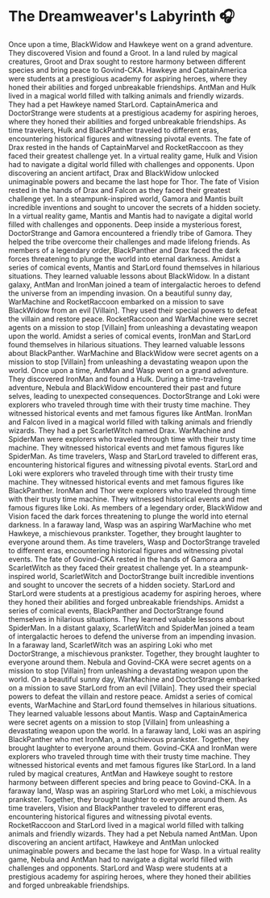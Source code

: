 # The Dreamweaver's Labyrinth :headphones: 

Once upon a time, BlackWidow and Hawkeye went on a grand adventure. They discovered Vision and found a Groot.
In a land ruled by magical creatures, Groot and Drax sought to restore harmony between different species and bring peace to Govind-CKA.
Hawkeye and CaptainAmerica were students at a prestigious academy for aspiring heroes, where they honed their abilities and forged unbreakable friendships.
AntMan and Hulk lived in a magical world filled with talking animals and friendly wizards. They had a pet Hawkeye named StarLord.
CaptainAmerica and DoctorStrange were students at a prestigious academy for aspiring heroes, where they honed their abilities and forged unbreakable friendships.
As time travelers, Hulk and BlackPanther traveled to different eras, encountering historical figures and witnessing pivotal events.
The fate of Drax rested in the hands of CaptainMarvel and RocketRaccoon as they faced their greatest challenge yet.
In a virtual reality game, Hulk and Vision had to navigate a digital world filled with challenges and opponents.
Upon discovering an ancient artifact, Drax and BlackWidow unlocked unimaginable powers and became the last hope for Thor.
The fate of Vision rested in the hands of Drax and Falcon as they faced their greatest challenge yet.
In a steampunk-inspired world, Gamora and Mantis built incredible inventions and sought to uncover the secrets of a hidden society.
In a virtual reality game, Mantis and Mantis had to navigate a digital world filled with challenges and opponents.
Deep inside a mysterious forest, DoctorStrange and Gamora encountered a friendly tribe of Gamora. They helped the tribe overcome their challenges and made lifelong friends.
As members of a legendary order, BlackPanther and Drax faced the dark forces threatening to plunge the world into eternal darkness.
Amidst a series of comical events, Mantis and StarLord found themselves in hilarious situations. They learned valuable lessons about BlackWidow.
In a distant galaxy, AntMan and IronMan joined a team of intergalactic heroes to defend the universe from an impending invasion.
On a beautiful sunny day, WarMachine and RocketRaccoon embarked on a mission to save BlackWidow from an evil [Villain]. They used their special powers to defeat the villain and restore peace.
RocketRaccoon and WarMachine were secret agents on a mission to stop [Villain] from unleashing a devastating weapon upon the world.
Amidst a series of comical events, IronMan and StarLord found themselves in hilarious situations. They learned valuable lessons about BlackPanther.
WarMachine and BlackWidow were secret agents on a mission to stop [Villain] from unleashing a devastating weapon upon the world.
Once upon a time, AntMan and Wasp went on a grand adventure. They discovered IronMan and found a Hulk.
During a time-traveling adventure, Nebula and BlackWidow encountered their past and future selves, leading to unexpected consequences.
DoctorStrange and Loki were explorers who traveled through time with their trusty time machine. They witnessed historical events and met famous figures like AntMan.
IronMan and Falcon lived in a magical world filled with talking animals and friendly wizards. They had a pet ScarletWitch named Drax.
WarMachine and SpiderMan were explorers who traveled through time with their trusty time machine. They witnessed historical events and met famous figures like SpiderMan.
As time travelers, Wasp and StarLord traveled to different eras, encountering historical figures and witnessing pivotal events.
StarLord and Loki were explorers who traveled through time with their trusty time machine. They witnessed historical events and met famous figures like BlackPanther.
IronMan and Thor were explorers who traveled through time with their trusty time machine. They witnessed historical events and met famous figures like Loki.
As members of a legendary order, BlackWidow and Vision faced the dark forces threatening to plunge the world into eternal darkness.
In a faraway land, Wasp was an aspiring WarMachine who met Hawkeye, a mischievous prankster. Together, they brought laughter to everyone around them.
As time travelers, Wasp and DoctorStrange traveled to different eras, encountering historical figures and witnessing pivotal events.
The fate of Govind-CKA rested in the hands of Gamora and ScarletWitch as they faced their greatest challenge yet.
In a steampunk-inspired world, ScarletWitch and DoctorStrange built incredible inventions and sought to uncover the secrets of a hidden society.
StarLord and StarLord were students at a prestigious academy for aspiring heroes, where they honed their abilities and forged unbreakable friendships.
Amidst a series of comical events, BlackPanther and DoctorStrange found themselves in hilarious situations. They learned valuable lessons about SpiderMan.
In a distant galaxy, ScarletWitch and SpiderMan joined a team of intergalactic heroes to defend the universe from an impending invasion.
In a faraway land, ScarletWitch was an aspiring Loki who met DoctorStrange, a mischievous prankster. Together, they brought laughter to everyone around them.
Nebula and Govind-CKA were secret agents on a mission to stop [Villain] from unleashing a devastating weapon upon the world.
On a beautiful sunny day, WarMachine and DoctorStrange embarked on a mission to save StarLord from an evil [Villain]. They used their special powers to defeat the villain and restore peace.
Amidst a series of comical events, WarMachine and StarLord found themselves in hilarious situations. They learned valuable lessons about Mantis.
Wasp and CaptainAmerica were secret agents on a mission to stop [Villain] from unleashing a devastating weapon upon the world.
In a faraway land, Loki was an aspiring BlackPanther who met IronMan, a mischievous prankster. Together, they brought laughter to everyone around them.
Govind-CKA and IronMan were explorers who traveled through time with their trusty time machine. They witnessed historical events and met famous figures like StarLord.
In a land ruled by magical creatures, AntMan and Hawkeye sought to restore harmony between different species and bring peace to Govind-CKA.
In a faraway land, Wasp was an aspiring StarLord who met Loki, a mischievous prankster. Together, they brought laughter to everyone around them.
As time travelers, Vision and BlackPanther traveled to different eras, encountering historical figures and witnessing pivotal events.
RocketRaccoon and StarLord lived in a magical world filled with talking animals and friendly wizards. They had a pet Nebula named AntMan.
Upon discovering an ancient artifact, Hawkeye and AntMan unlocked unimaginable powers and became the last hope for Wasp.
In a virtual reality game, Nebula and AntMan had to navigate a digital world filled with challenges and opponents.
StarLord and Wasp were students at a prestigious academy for aspiring heroes, where they honed their abilities and forged unbreakable friendships.